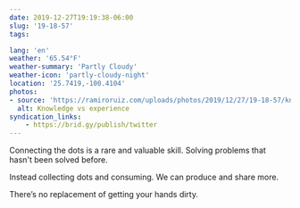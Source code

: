 ```yaml
---
date: 2019-12-27T19:19:38-06:00
slug: '19-18-57'
tags:

lang: 'en'
weather: '65.54°F'
weather-summary: 'Partly Cloudy'
weather-icon: 'partly-cloudy-night'
location: '25.7419,-100.4104'
photos:
- source: 'https://ramiroruiz.com/uploads/photos/2019/12/27/19-18-57/knowledge-vs-experience.jpeg'
  alt: Knowledge vs experience
syndication_links:
    - https://brid.gy/publish/twitter
---
```

Connecting the dots is a rare and valuable skill. Solving problems that hasn't been solved before. 

Instead collecting dots and consuming. We can produce and share more.

There’s no replacement of getting your hands dirty.